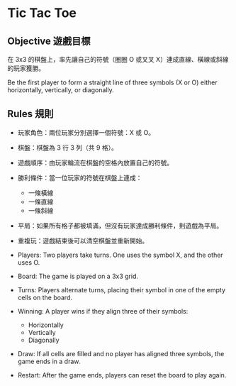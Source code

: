 # Tic Tac Toe

## Objective 遊戲目標

在 3x3 的棋盤上，率先讓自己的符號（圈圈 O 或叉叉 X）連成直線、橫線或斜線的玩家獲勝。

Be the first player to form a straight line of three symbols (X or O) either horizontally, vertically, or diagonally.

## Rules 規則

- 玩家角色：兩位玩家分別選擇一個符號：X 或 O。
- 棋盤：棋盤為 3 行 3 列（共 9 格）。
- 遊戲順序：由玩家輪流在棋盤的空格內放置自己的符號。
- 勝利條件：當一位玩家的符號在棋盤上連成：

  - 一條橫線
  - 一條直線
  - 一條斜線

- 平局：如果所有格子都被填滿，但沒有玩家達成勝利條件，則遊戲為平局。
- 重複玩：遊戲結束後可以清空棋盤並重新開始。

- Players: Two players take turns. One uses the symbol X, and the other uses O.
- Board: The game is played on a 3x3 grid.
- Turns: Players alternate turns, placing their symbol in one of the empty cells on the board.
- Winning: A player wins if they align three of their symbols:
  - Horizontally
  - Vertically
  - Diagonally
- Draw: If all cells are filled and no player has aligned three symbols, the game ends in a draw.
- Restart: After the game ends, players can reset the board to play again.
